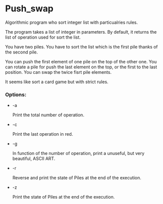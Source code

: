 # Push_swap

Algorithmic program who sort integer list with particualries rules.

The program takes a list of integer in parameters.
By default, it returns the list of operation used for sort the list.

You have two piles. You have to sort the list which is the first pile thanks of the second pile.

You can push the first element of one pile on the top of the other one.
You can rotate a pile for push the last element on the top, or the first to the last position.
You can swap the twice fisrt pile elements.

It seems like sort a card game but with strict rules.

### Options:

- -a

    Print the total number of operation.
- -c

    Print the last operation in red.
- -g

    In function of the number of operation, print a unuseful, but very beautiful, ASCII ART.
- -r

    Reverse and print the state of Piles at the end of the execution.
- -z

    Print the state of Piles at the end of the execution.

